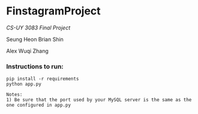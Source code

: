 # FinstagramProject

<i> CS-UY 3083 Final Project </i>

Seung Heon Brian Shin

Alex Wuqi Zhang


### Instructions to run:
```
pip install -r requirements
python app.py

Notes: 
1) Be sure that the port used by your MySQL server is the same as the one configured in app.py
```
